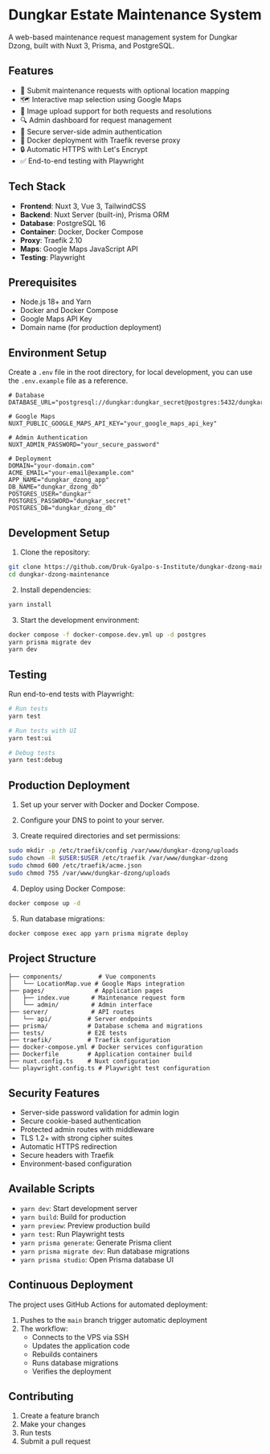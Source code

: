 # Dungkar Estate Maintenance System

A web-based maintenance request management system for Dungkar Dzong, built with Nuxt 3, Prisma, and PostgreSQL.

## Features

- 📝 Submit maintenance requests with optional location mapping
- 🗺️ Interactive map selection using Google Maps
- 📸 Image upload support for both requests and resolutions
- 🔍 Admin dashboard for request management
- 🔐 Secure server-side admin authentication
- 🚀 Docker deployment with Traefik reverse proxy
- 🔒 Automatic HTTPS with Let's Encrypt
- ✅ End-to-end testing with Playwright

## Tech Stack

- **Frontend**: Nuxt 3, Vue 3, TailwindCSS
- **Backend**: Nuxt Server (built-in), Prisma ORM
- **Database**: PostgreSQL 16
- **Container**: Docker, Docker Compose
- **Proxy**: Traefik 2.10
- **Maps**: Google Maps JavaScript API
- **Testing**: Playwright

## Prerequisites

- Node.js 18+ and Yarn
- Docker and Docker Compose
- Google Maps API Key
- Domain name (for production deployment)

## Environment Setup

Create a `.env` file in the root directory, for local development, you can use the `.env.example` file as a reference.

```env
# Database
DATABASE_URL="postgresql://dungkar:dungkar_secret@postgres:5432/dungkar_dzong_db"

# Google Maps
NUXT_PUBLIC_GOOGLE_MAPS_API_KEY="your_google_maps_api_key"

# Admin Authentication
NUXT_ADMIN_PASSWORD="your_secure_password"

# Deployment
DOMAIN="your-domain.com"
ACME_EMAIL="your-email@example.com"
APP_NAME="dungkar_dzong_app"
DB_NAME="dungkar_dzong_db"
POSTGRES_USER="dungkar"
POSTGRES_PASSWORD="dungkar_secret"
POSTGRES_DB="dungkar_dzong_db"
```

## Development Setup

1. Clone the repository:

```bash
git clone https://github.com/Druk-Gyalpo-s-Institute/dungkar-dzong-maintenance.git
cd dungkar-dzong-maintenance
```

2. Install dependencies:

```bash
yarn install
```

3. Start the development environment:

```bash
docker compose -f docker-compose.dev.yml up -d postgres
yarn prisma migrate dev
yarn dev
```

## Testing

Run end-to-end tests with Playwright:

```bash
# Run tests
yarn test

# Run tests with UI
yarn test:ui

# Debug tests
yarn test:debug
```

## Production Deployment

1. Set up your server with Docker and Docker Compose.

2. Configure your DNS to point to your server.

3. Create required directories and set permissions:

```bash
sudo mkdir -p /etc/traefik/config /var/www/dungkar-dzong/uploads
sudo chown -R $USER:$USER /etc/traefik /var/www/dungkar-dzong
sudo chmod 600 /etc/traefik/acme.json
sudo chmod 755 /var/www/dungkar-dzong/uploads
```

4. Deploy using Docker Compose:

```bash
docker compose up -d
```

5. Run database migrations:

```bash
docker compose exec app yarn prisma migrate deploy
```

## Project Structure

```
├── components/          # Vue components
│   └── LocationMap.vue # Google Maps integration
├── pages/              # Application pages
│   ├── index.vue      # Maintenance request form
│   └── admin/         # Admin interface
├── server/            # API routes
│   └── api/          # Server endpoints
├── prisma/           # Database schema and migrations
├── tests/            # E2E tests
├── traefik/          # Traefik configuration
├── docker-compose.yml # Docker services configuration
├── Dockerfile        # Application container build
├── nuxt.config.ts    # Nuxt configuration
└── playwright.config.ts # Playwright test configuration
```

## Security Features

- Server-side password validation for admin login
- Secure cookie-based authentication
- Protected admin routes with middleware
- TLS 1.2+ with strong cipher suites
- Automatic HTTPS redirection
- Secure headers with Traefik
- Environment-based configuration

## Available Scripts

- `yarn dev`: Start development server
- `yarn build`: Build for production
- `yarn preview`: Preview production build
- `yarn test`: Run Playwright tests
- `yarn prisma generate`: Generate Prisma client
- `yarn prisma migrate dev`: Run database migrations
- `yarn prisma studio`: Open Prisma database UI

## Continuous Deployment

The project uses GitHub Actions for automated deployment:

1. Pushes to the `main` branch trigger automatic deployment
2. The workflow:
   - Connects to the VPS via SSH
   - Updates the application code
   - Rebuilds containers
   - Runs database migrations
   - Verifies the deployment

## Contributing

1. Create a feature branch
2. Make your changes
3. Run tests
4. Submit a pull request
